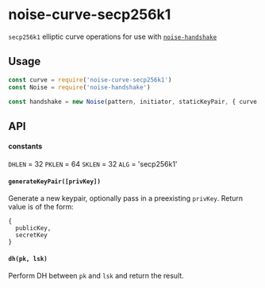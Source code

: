 # noise-curve-secp256k1

`secp256k1` elliptic curve operations for use with [`noise-handshake`](https://github.com/chm-diederichs/noise-handshake)

## Usage
```js
const curve = require('noise-curve-secp256k1')
const Noise = require('noise-handshake')

const handshake = new Noise(pattern, initiator, staticKeyPair, { curve })
```

## API

#### constants

`DHLEN` = 32
`PKLEN` = 64
`SKLEN` = 32
`ALG` = 'secp256k1'

#### `generateKeyPair([privKey])`

Generate a new keypair, optionally pass in a preexisting `privKey`. Return value is of the form:

```
{
  publicKey,
  secretKey
}
```

#### `dh(pk, lsk)`

Perform DH between `pk` and `lsk` and return the result.
